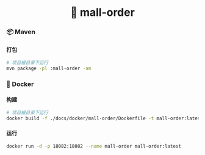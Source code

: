<h1 align="center">🏪 mall-order</h1>

### 📦 Maven

#### 打包

```bash
# 项目根目录下运行
mvn package -pl :mall-order -am
```

### 🐳 Docker

#### 构建

```bash
# 项目根目录下运行
docker build -f ./docs/docker/mall-order/Dockerfile -t mall-order:latest .
```

#### 运行

```bash
docker run -d -p 18082:18082 --name mall-order mall-order:latest
```
